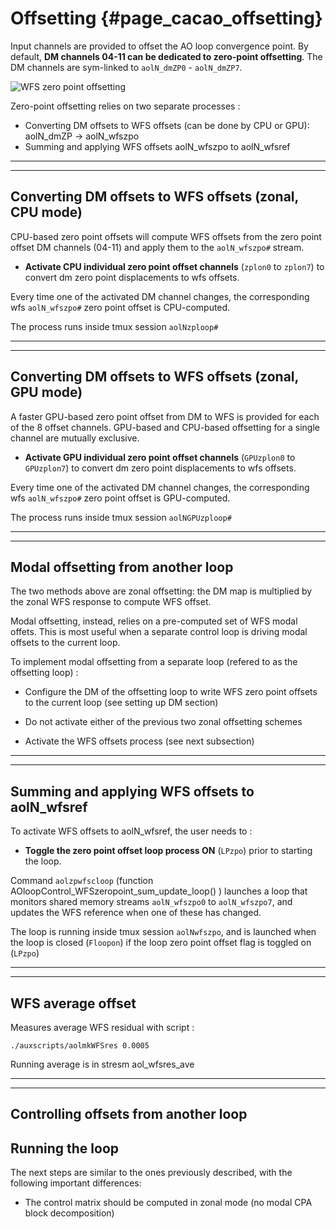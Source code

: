 

# Offsetting {#page_cacao_offsetting}



Input channels are provided to offset the AO loop convergence point. By default, **DM channels 04-11 can be dedicated to zero-point offsetting**. The DM channels are sym-linked to `aolN_dmZP0` - `aolN_dmZP7`.


![WFS zero point offsetting](./figures/aoloopctr_offset.jpg "WFS zero point offsetting")

Zero-point offsetting relies on two separate processes :

- Converting DM offsets to WFS offsets (can be done by CPU or GPU): aolN_dmZP -> aolN_wfszpo
- Summing and applying WFS offsets aolN_wfszpo to aolN_wfsref



---
---


## Converting DM offsets to WFS offsets (zonal, CPU mode)

CPU-based zero point offsets will compute WFS offsets from the zero point offset DM channels (04-11) and apply them to the `aolN_wfszpo#` stream. 

- **Activate CPU individual zero point offset channels** (`zplon0` to `zplon7`) to convert dm zero point displacements to wfs offsets.

Every time one of the activated DM channel changes, the corresponding wfs `aolN_wfszpo#` zero point offset is CPU-computed.

The process runs inside tmux session `aolNzploop#`


---
---


## Converting DM offsets to WFS offsets (zonal, GPU mode)

A faster GPU-based zero point offset from DM to WFS is provided for each of the 8 offset channels. GPU-based and CPU-based offsetting for a single channel are mutually exclusive.

- **Activate GPU individual zero point offset channels** (`GPUzplon0` to `GPUzplon7`) to convert dm zero point displacements to wfs offsets.

Every time one of the activated DM channel changes, the corresponding wfs `aolN_wfszpo#` zero point offset is GPU-computed.

The process runs inside tmux session `aolNGPUzploop#`


---
---

## Modal offsetting from another loop

The two methods above are zonal offsetting: the DM map is multiplied by the zonal WFS response to compute WFS offset. 

Modal offsetting, instead, relies on a pre-computed set of WFS modal offets. This is most useful when a separate control loop is driving modal offsets to the current loop.

To implement modal offsetting from a separate loop (refered to as the offsetting loop) : 

- Configure the DM of the offsetting loop to write WFS zero point offsets to the current loop (see setting up DM section)

- Do not activate either of the previous two zonal offsetting schemes

- Activate the WFS offsets process (see next subsection)



---
---



## Summing and applying WFS offsets to aolN_wfsref

To activate WFS offsets to aolN_wfsref, the user needs to :

- **Toggle the zero point offset loop process ON** (`LPzpo`) prior to starting the loop. 

Command `aolzpwfscloop` (function AOloopControl_WFSzeropoint_sum_update_loop() ) launches a loop that monitors shared memory streams `aolN_wfszpo0` to `aolN_wfszpo7`, and updates the WFS reference when one of these has changed.

The loop is running inside tmux session `aolNwfszpo`, and is launched when the loop is closed (`Floopon`) if the loop zero point offset flag is toggled on (`LPzpo`)




---
---




## WFS average offset

Measures average WFS residual with script :

	./auxscripts/aolmkWFSres 0.0005
	
Running average is in stresm aol_wfsres_ave







---
---





## Controlling offsets from another loop
 

## Running the loop

The next steps are similar to the ones previously described, with the following important differences:

- The control matrix should be computed in zonal mode (no modal CPA block decomposition)

